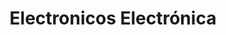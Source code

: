---
title: "Electronicos Electrónica"
url: /san-jose/electronicos-electronica/
shop: electrónica
---